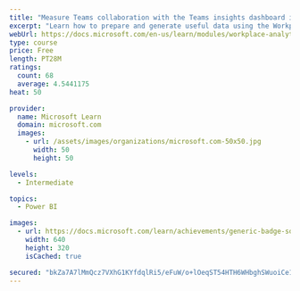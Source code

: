 ```yaml
---
title: "Measure Teams collaboration with the Teams insights dashboard in Workplace Analytics"
excerpt: "Learn how to prepare and generate useful data using the Workplace Analytics Power BI Teams insights dashboard.  Analyze Microsoft Teams adoption trends from the populated reports."
webUrl: https://docs.microsoft.com/en-us/learn/modules/workplace-analytics-teams-insights/
type: course
price: Free
length: PT28M
ratings:
  count: 68
  average: 4.5441175
heat: 50

provider:
  name: Microsoft Learn
  domain: microsoft.com
  images:
    - url: /assets/images/organizations/microsoft.com-50x50.jpg
      width: 50
      height: 50

levels:
  - Intermediate

topics:
  - Power BI

images:
  - url: https://docs.microsoft.com/learn/achievements/generic-badge-social.png
    width: 640
    height: 320
    isCached: true

secured: "bkZa7A7lMmQcz7VXhG1KYfdqlRi5/eFuW/o+lOeqST54HTH6WHbghSWuoiCe1MmXiUEbWi0biw+/YbweWrOonV+dZpIY8HQ6QBMgFOQTyZyQV/vy8JVjewRIcvkTDOddEc3D7bHyw0plhqYt2Sg9t7dUUw/zr578DstlreEru5Fyb1o7yP37aOde0iMy5Zrqr2sSxmhFXyGGqggXeOj5kqJq/hf2WzJmCwHBFkiGc2p9OPggI3JCbHj0ABOWFQ1XAvQYBLXmSZMPZPe3trv14z1t2wHwgXb9B/OJen2OTdqGgeZZ8V8sggTi37li5cvYYyZMsb8fp6WjxXxDNLftzqAznmMsOyZt/2z1hkNMBfHONzOuwqu1CsmQQ6H4WY7SzqtNAXYOYkj3VWUHd2TIXGZcQeLMpLHDnCq7BMaGXx0=;meGupEWmlkgc3kxYmAgM2g=="
---
```


